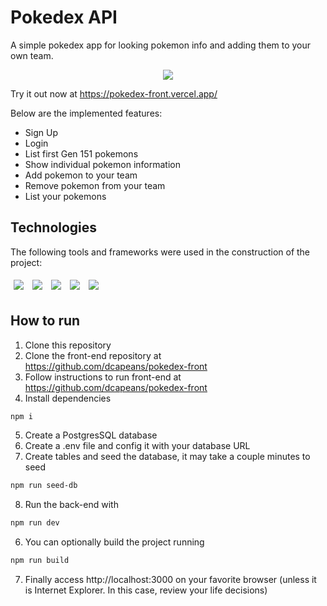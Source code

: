 # Pokedex API

A simple pokedex app for looking pokemon info and adding them to your own team.

<p align="center">
  <img src="assets/pokedex.gif">
</p>

Try it out now at https://pokedex-front.vercel.app/

Below are the implemented features:

- Sign Up
- Login
- List first Gen 151 pokemons
- Show individual pokemon information
- Add pokemon to your team
- Remove pokemon from your team
- List your pokemons

## Technologies
The following tools and frameworks were used in the construction of the project:<br>

<p>
  <img style='margin: 5px;' src='https://img.shields.io/badge/Node.js-339933?style=for-the-badge&logo=nodedotjs&logoColor=white'>
  <img style='margin: 5px;' src='https://img.shields.io/badge/TypeScript-007ACC?style=for-the-badge&logo=typescript&logoColor=white'>
  <img style='margin: 5px;' src='https://img.shields.io/badge/Express.js-000000?style=for-the-badge&logo=express&logoColor=white'>
  <img style='margin: 5px;' src='https://img.shields.io/badge/PostgreSQL-316192?style=for-the-badge&logo=postgresql&logoColor=white'>
  <img style='margin: 5px;' src='https://img.shields.io/badge/Jest-C21325?style=for-the-badge&logo=jest&logoColor=white'>
</p>

## How to run

1. Clone this repository
2. Clone the front-end repository at https://github.com/dcapeans/pokedex-front
3. Follow instructions to run front-end at https://github.com/dcapeans/pokedex-front
4. Install dependencies
```bash
npm i
```
5. Create a PostgresSQL database
6. Create a .env file and config it with your database URL
7. Create tables and seed the database, it may take a couple minutes to seed
```bash
npm run seed-db
```
8. Run the back-end with
```bash
npm run dev
```
6. You can optionally build the project running
```bash
npm run build
```
7. Finally access http://localhost:3000 on your favorite browser (unless it is Internet Explorer. In this case, review your life decisions)
